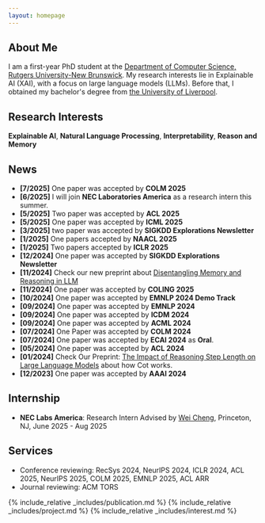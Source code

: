```yaml
---
layout: homepage
---
```


## About Me

I am a first-year PhD student at the [Department of Computer Science, Rutgers University-New Brunswick](https://newbrunswick.rutgers.edu/). My research interests lie in Explainable AI (XAI), with a focus on large language models (LLMs). Before that, I obtained my bachelor's degree from [the University of Liverpool](https://www.liverpool.ac.uk/).


## Research Interests

**Explainable AI**, **Natural Language Processing**, **Interpretability**, **Reason and Memory**

## News
- **[7/2025]** One paper was accepted by **COLM 2025**	
- **[6/2025]** I will join **NEC Laboratories America** as a research intern this summer.
- **[5/2025]** Two paper was accepted by **ACL 2025**	
- **[5/2025]** One paper was accepted by **ICML 2025**	
- **[3/2025]** two paper was accepted by **SIGKDD Explorations Newsletter**
- **[1/2025]** One papers accepted by **NAACL 2025** 
- **[1/2025]** Two papers accepted by **ICLR 2025** 
- **[12/2024]** One paper was accepted by **SIGKDD Explorations Newsletter**
- **[11/2024]** Check our new preprint about [Disentangling Memory and Reasoning in LLM](https://arxiv.org/abs/2411.13504)
- **[11/2024]** One paper was accepted by **COLING 2025**
- **[10/2024]** One paper was accepted by **EMNLP 2024 Demo Track**
- **[09/2024]** One paper was accepted by **EMNLP 2024**
- **[09/2024]** One paper was accepted by **ICDM 2024**
- **[09/2024]** One paper was accepted by **ACML 2024**
- **[07/2024]** One Paper was accepted by **COLM 2024**
- **[07/2024]** One paper was accepted by **ECAI 2024** as **Oral**.
- **[05/2024]** One paper was accepted by **ACL 2024**
- **[01/2024]** Check Our Preprint: [The Impact of Reasoning Step Length on Large Language Models](https://arxiv.org/pdf/2401.04925.pdf) about how Cot works.
- **[12/2023]** One paper was accepted by **AAAI 2024**

## Internship
- **NEC Labs America**: Research Intern Advised by [Wei Cheng](https://sites.google.com/site/weichengunc/welcome-to-wei-chengs-homepage), Princeton, NJ, June 2025 - Aug 2025

## Services
- Conference reviewing: RecSys 2024, NeurIPS 2024, ICLR 2024, ACL 2025, NeurIPS 2025, COLM 2025, EMNLP 2025, ACL ARR
- Journal reviewing: ACM TORS
  
{% include_relative _includes/publication.md %}
{% include_relative _includes/project.md %}
{% include_relative _includes/interest.md %}
